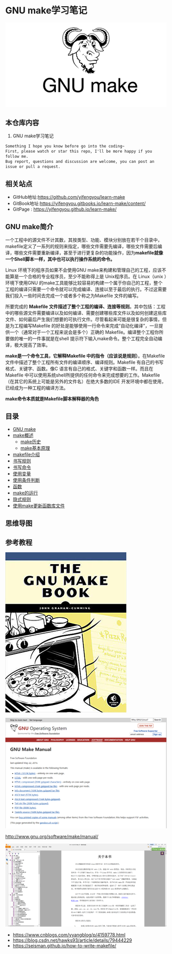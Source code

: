 # GNU make学习笔记

![20191206_115541_14](image/20191206_115541_14.png)

## 本仓库内容

1. GNU make学习笔记

```
Something I hope you know before go into the coding~
First, please watch or star this repo, I'll be more happy if you follow me.
Bug report, questions and discussion are welcome, you can post an issue or pull a request.
```

## 相关站点

* GitHub地址:<https://github.com/yifengyou/learn-make>
* GitBook地址:<https://yifengyou.gitbooks.io/learn-make/content/>
* GitPage : <https://yifengyou.github.io/learn-make/>


## GNU make简介

一个工程中的源文件不计其数，其按类型、功能、模块分别放在若干个目录中，makefile定义了一系列的规则来指定，哪些文件需要先编译，哪些文件需要后编译，哪些文件需要重新编译，甚至于进行更复杂的功能操作，因为**makefile就像一个Shell脚本一样，其中也可以执行操作系统的命令。**

Linux 环境下的程序员如果不会使用GNU make来构建和管理自己的工程，应该不能算是一个合格的专业程序员，至少不能称得上是 Unix程序员。在 Linux（unix ）环境下使用GNU 的make工具能够比较容易的构建一个属于你自己的工程，整个工程的编译只需要一个命令就可以完成编译、连接以至于最后的执行。不过这需要我们投入一些时间去完成一个或者多个称之为Makefile 文件的编写。

所要完成的 **Makefile 文件描述了整个工程的编译、连接等规则**。其中包括：工程中的哪些源文件需要编译以及如何编译、需要创建哪些库文件以及如何创建这些库文件、如何最后产生我们想要的可执行文件。尽管看起来可能是很复杂的事情，但是为工程编写Makefile 的好处是能够使用一行命令来完成“自动化编译”，一旦提供一个（通常对于一个工程来说会是多个）正确的 Makefile。编译整个工程你所要做的唯一的一件事就是在shell 提示符下输入make命令。整个工程完全自动编译，极大提高了效率。

**make是一个命令工具，它解释Makefile 中的指令（应该说是规则）**。在Makefile文件中描述了整个工程所有文件的编译顺序、编译规则。Makefile 有自己的书写格式、关键字、函数。像C 语言有自己的格式、关键字和函数一样。而且在Makefile 中可以使用系统shell所提供的任何命令来完成想要的工作。Makefile（在其它的系统上可能是另外的文件名）在绝大多数的IDE 开发环境中都在使用，已经成为一种工程的编译方法。

**make命令本质就是Makefile脚本解释器的角色**

## 目录

* [GNU make](README.md)
* [make概述](docs/make概述.md)
    * [make历史](docs/概述/make历史)
    * [make基本原理](docs/概述/make基本原理)
* [makefile介绍](docs/makefile介绍.md)
* [书写规则](docs/书写规则.md)
* [书写命令](docs/书写命令.md)
* [使用变量](docs/使用变量.md)
* [使用条件判断](docs/使用条件判断.md)
* [函数](docs/函数.md)
* [make的运行](docs/make的运行.md)
* [隐式规则](docs/隐式规则.md)
* [使用make更新函数库文件](docs/使用make更新函数库文件.md)


## 思维导图



## 参考教程

![1536411318497.png](image/1536411318497.png)

![1536411378639.png](image/1536411378639.png)

<http://www.gnu.org/software/make/manual/>

![1536411721611.png](image/1536411721611.png)

* <https://www.cnblogs.com/yyangblog/p/4159778.html>
* <https://blog.csdn.net/hawks93/article/details/79444229>
* <https://seisman.github.io/how-to-write-makefile/>
